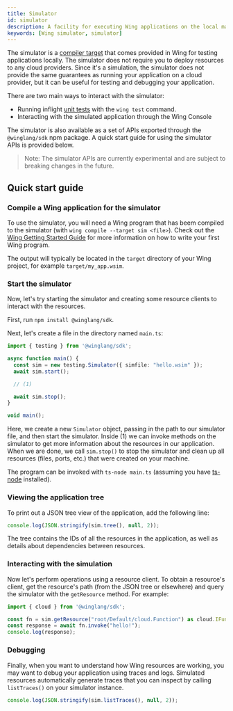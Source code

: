 ```yaml
---
title: Simulator
id: simulator
description: A facility for executing Wing applications on the local machine for development and testing
keywords: [Wing simulator, simulator]
---
```


The simulator is a [compiler target](./05-compile-targets.md) that comes
provided in Wing for testing applications locally. The simulator does not
require you to deploy resources to any cloud providers. Since it's a simulation,
the simulator does not provide the same guarantees as running your application
on a cloud provider, but it can be useful for testing and debugging your
application.

There are two main ways to interact with the simulator:

* Running inflight [unit tests](docs/docs/02-concepts/04-tests.md) with the `wing test` command.
* Interacting with the simulated application through the Wing Console

The simulator is also available as a set of APIs exported through the
`@winglang/sdk` npm package. A quick start guide for using the simulator APIs
is provided below.

> Note: The simulator APIs are currently experimental and are subject to
> breaking changes in the future.

## Quick start guide

### Compile a Wing application for the simulator

To use the simulator, you will need a Wing program
that has beem compiled to the simulator (with `wing compile --target sim <file>`).
Check out the [Wing Getting Started Guide](/) for more information on how to write your
first Wing program.

The output will typically be located in the `target` directory of your Wing project,
for example `target/my_app.wsim`.

### Start the simulator

Now, let's try starting the simulator and creating some resource clients to
interact with the resources.

First, run `npm install @winglang/sdk`.

Next, let's create a file in the directory named `main.ts`:

```typescript
import { testing } from '@winglang/sdk';

async function main() {
  const sim = new testing.Simulator({ simfile: "hello.wsim" });
  await sim.start();

  // (1)

  await sim.stop();
}

void main();
```

Here, we create a new `Simulator` object, passing in the path to our simulator
file, and then start the simulator. Inside (1) we can invoke methods on the
simulator to get more information about the resources in our application. When
we are done, we call `sim.stop()` to stop the simulator and clean up all
resources (files, ports, etc.) that were created on your machine.

The program can be invoked with `ts-node main.ts` (assuming you have
[ts-node](https://www.npmjs.com/package/ts-node) installed).

### Viewing the application tree

To print out a JSON tree view of the application, add the following line:

```typescript
console.log(JSON.stringify(sim.tree(), null, 2));
```

The tree contains the IDs of all the resources in the application, as well as
details about dependencies between resources.

### Interacting with the simulation

Now let's perform operations using a resource client. To obtain a resource's
client, get the resource's path (from the JSON tree or elsewhere) and query the
simulator with the `getResource` method. For example:

```typescript
import { cloud } from '@winglang/sdk';

const fn = sim.getResource("root/Default/cloud.Function") as cloud.IFunctionClient;
const response = await fn.invoke("hello!");
console.log(response);
```

### Debugging

Finally, when you want to understand how Wing resources are working, you may
want to debug your application using traces and logs. Simulated resources
automatically generate traces that you can inspect by calling `listTraces()` on
your simulator instance.

```typescript
console.log(JSON.stringify(sim.listTraces(), null, 2));
```
